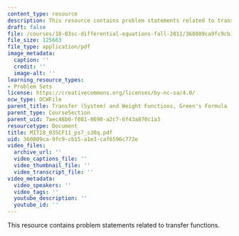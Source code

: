 ```yaml
---
content_type: resource
description: This resource contains problem statements related to transfer functions.
draft: false
file: /courses/18-03sc-differential-equations-fall-2011/360809ca9fc9cb15a1e3caf6596c772e_MIT18_03SCF11_ps7_s30q.pdf
file_size: 125663
file_type: application/pdf
image_metadata:
  caption: ''
  credit: ''
  image-alt: ''
learning_resource_types:
- Problem Sets
license: https://creativecommons.org/licenses/by-nc-sa/4.0/
ocw_type: OCWFile
parent_title: Transfer (System) and Weight Functions, Green's Formula
parent_type: CourseSection
parent_uid: 7aec48b0-f081-8690-a2c7-6f43a870c1a3
resourcetype: Document
title: MIT18_03SCF11_ps7_s30q.pdf
uid: 360809ca-9fc9-cb15-a1e3-caf6596c772e
video_files:
  archive_url: ''
  video_captions_file: ''
  video_thumbnail_file: ''
  video_transcript_file: ''
video_metadata:
  video_speakers: ''
  video_tags: ''
  youtube_description: ''
  youtube_id: ''
---
```

This resource contains problem statements related to transfer functions.